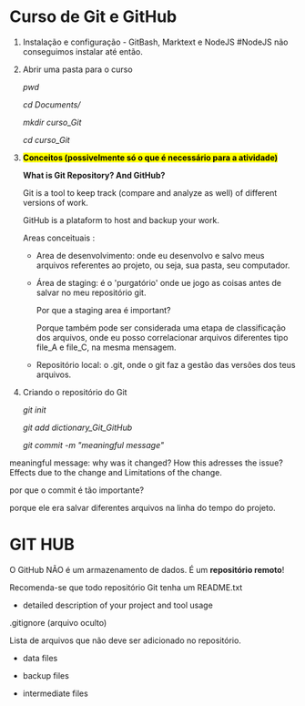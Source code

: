 # Curso de Git e GitHub

1. Instalação e configuração - GitBash, Marktext e NodeJS #NodeJS não conseguimos instalar até então.

2. Abrir uma pasta para o curso
   
   *pwd*
   
   *cd Documents/*
   
   *mkdir curso_Git*
   
   *cd curso_Git*

3. <mark>**Conceitos (possivelmente só o que é necessário para a atividade)**</mark>
   
   **What is Git Repository? And GitHub?**
   
   Git is a tool to keep track (compare and analyze as well) of different versions of work.
   
   GitHub is a plataform to host and backup your work.
   
   Areas conceituais :
   
   - Area de desenvolvimento: onde eu desenvolvo e salvo meus arquivos referentes ao projeto, ou seja, sua pasta, seu computador.
   
   - Área de staging: é o 'purgatório' onde ue jogo as coisas antes de salvar no meu repositório git.
     
     Por que a staging area é important?
     
     Porque também pode ser considerada uma etapa de classificação dos arquivos, onde eu posso correlacionar arquivos diferentes tipo file_A e file_C, na mesma mensagem.
   
   - Repositório local: o  .git, onde o git faz a gestão das versões dos teus arquivos.

4. Criando o repositório do Git
   
   *git init*
   
   *git add dictionary_Git_GitHub*
   
   *git commit -m "meaningful message"*

meaningful message: why was it changed? How this adresses the issue? Effects due to the change and Limitations of the change. 

por que o commit é tão importante?

 porque ele era salvar diferentes arquivos na linha do tempo do projeto.

# 

# GIT HUB

O GitHub NÃO é um armazenamento de dados. É um **repositório remoto**!

Recomenda-se que todo repositório Git tenha um README.txt

- detailed description of your project and tool usage

.gitignore (arquivo oculto)

Lista de arquivos que não deve ser adicionado no repositório.

- data files

- backup files

- intermediate files 

 
